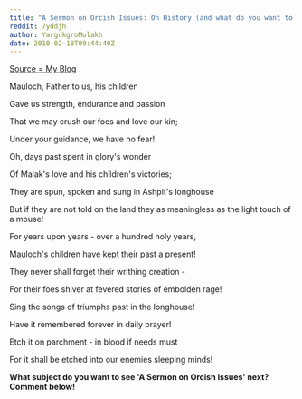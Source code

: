 ```yaml
---
title: "A Sermon on Orcish Issues: On History (and what do you want to see next?)"
reddit: 7yddjh
author: YargukgroMulakh
date: 2018-02-18T09:44:40Z
---
```


[Source = My Blog](http://the-golzarga-ornim.blogspot.co.uk/2018/02/a-sermon-on-orcish-issues-on-history.html)

Mauloch, Father to us, his children

Gave us strength, endurance and passion

That we may crush our foes and love our kin;

Under your guidance, we have no fear!

Oh, days past spent in glory's wonder

Of Malak's love and his children's victories;

They are spun, spoken and sung in Ashpit's longhouse

But if they are not told on the land they as meaningless as the 
light touch of a mouse!

For years upon years - over a hundred holy years,

Mauloch's children have kept their past a present!

They never shall forget their writhing creation -

For their foes shiver at fevered stories of embolden rage!

Sing the songs of triumphs past in the longhouse!

Have it remembered forever in daily prayer!

Etch it on parchment - in blood if needs must

For it shall be etched into our enemies sleeping minds!


**What subject do you want to see 'A Sermon on Orcish Issues' next? Comment below!**
